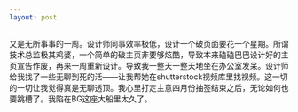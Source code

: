 ```yaml
---
layout: post
---
```


又是无所事事的一周。设计师同事效率极低，设计一个破页面要花一个星期。所谓技术总监极其鸡婆，一个简单的破主页非要够炫酷，导致本来磕磕巴巴设计好的主页宣告作废，再来一周重新设计。导致我一整天一整天地坐在办公室发呆。设计师给我找了一些无聊到死的活——让我帮她在shutterstock视频库里找视频。这一切的一切让我觉得真是无聊透顶。我心里打定主意四月份抽签结束之后，无论如何也要跳槽了。我陷在BG这座大船里太久了。